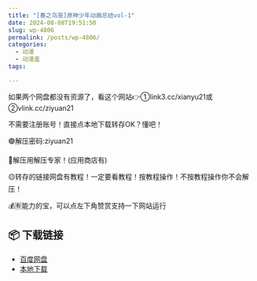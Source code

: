 ```yaml
---
title: "[春之鸟笼]原神少年动画总结vol-1"
date: 2024-08-08T19:51:50
slug: wp-4806
permalink: /posts/wp-4806/
categories:
  - 动漫
  - 动漫盖
tags:

---
```


如果两个网盘都没有资源了，看这个网站👉①link3.cc/xianyu21或②vlink.cc/ziyuan21

不需要注册账号！直接点本地下载转存OK？懂吧！

🟢解压密码:ziyuan21

🔵解压用解压专家！(应用商店有)

🟡转存的链接网盘有教程！一定要看教程！按教程操作！不按教程操作你不会解压！

💰🈶能力的宝，可以点左下角赞赏支持一下网站运行

## 📦 下载链接
- [百度网盘](https://blziyuan21.com/pay-download/4806?key=9dbc0d3ae0&down_id=0)
- [本地下载](https://blziyuan21.com/pay-download/4806?key=9dbc0d3ae0&down_id=1)


